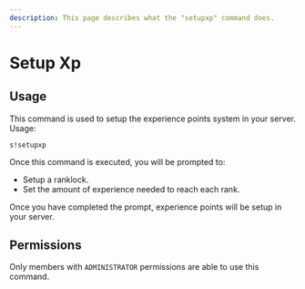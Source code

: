 ```yaml
---
description: This page describes what the "setupxp" command does.
---
```


# Setup Xp

## Usage

This command is used to setup the experience points system in your server.  
Usage:

```text
s!setupxp
```

Once this command is executed, you will be prompted to:

* Setup a ranklock.
* Set the amount of experience needed to reach each rank.

Once you have completed the prompt, experience points will be setup in your server.

## Permissions

Only members with `ADMINISTRATOR` permissions are able to use this command.

